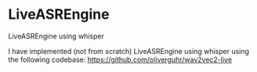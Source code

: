 # LiveASREngine
LiveASREngine using whisper


I have implemented (not from scratch) LiveASREngine using whisper using the following codebase: 
https://github.com/oliverguhr/wav2vec2-live



